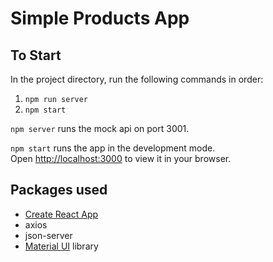 # Simple Products App

## To Start

In the project directory, run the following commands in order:

1. `npm run server`
2. `npm start`

`npm server` runs the mock api on port 3001.

`npm start` runs the app in the development mode.\
Open [http://localhost:3000](http://localhost:3000) to view it in your browser.

## Packages used

- [Create React App](create-react-app.dev)
- axios
- json-server
- [Material UI](https://mui.com/) library
